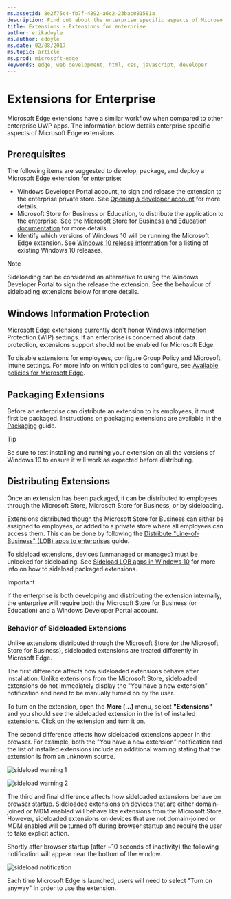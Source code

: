 ```yaml
---
ms.assetid: 8e2f75c4-fb7f-4892-a6c2-23bac081581a
description: Find out about the enterprise specific aspects of Microsoft Edge Extensions, and see how they're similar to UWP apps.
title: Extensions - Extensions for enterprise
author: erikadoyle
ms.author: edoyle
ms.date: 02/08/2017
ms.topic: article
ms.prod: microsoft-edge
keywords: edge, web development, html, css, javascript, developer
---
```


# Extensions for Enterprise
Microsoft Edge extensions have a similar workflow when compared to other enterprise UWP apps. The information below details enterprise specific aspects of Microsoft Edge extensions.

## Prerequisites
The following items are suggested to develop, package, and deploy a Microsoft Edge extension for enterprise:

+ Windows Developer Portal account, to sign and release the extension to the enterprise private store. See [Opening a developer account](https://docs.microsoft.com/en-us/windows/uwp/publish/opening-a-developer-account) for more details.
+ Microsoft Store for Business or Education, to distribute the application to the enterprise. See the [Microsoft Store for Business and Education documentation](https://docs.microsoft.com/en-us/microsoft-store/) for more details.
+ Identify which versions of Windows 10 will be running the Microsoft Edge extension. See [Windows 10 release information](https://www.microsoft.com/en-us/itpro/windows-10/release-information) for a listing of existing Windows 10 releases.

> [!NOTE]
> Sideloading can be considered an alternative to using the Windows Developer Portal to sign the release the extension. See the behaviour of sideloading extensions below for more details.

## Windows Information Protection
Microsoft Edge extensions currently don't honor Windows Information Protection (WIP) settings. If an enterprise is concerned about data protection, extensions support should not be enabled for Microsoft Edge.

To disable extensions for employees, configure Group Policy and Microsoft Intune settings. For more info on which policies to configure, see [Available policies for Microsoft Edge](https://technet.microsoft.com/en-us/itpro/microsoft-edge/available-policies).

## Packaging Extensions
Before an enterprise can distribute an extension to its employees, it must first be packaged. Instructions on packaging extensions are available in the [Packaging](./guides/packaging.md) guide.

> [!TIP]
> Be sure to test installing and running your extension on all the versions of Windows 10 to ensure it will work as expected before distributing.

## Distributing Extensions
Once an extension has been packaged, it can be distributed to employees through the Microsoft Store, Microsoft Store for Business, or by sideloading.

Extensions distributed though the Microsoft Store for Business can either be assigned to employees, or added to a private store where all employees can access them. This can be done by following the [Distribute "Line-of-Business" (LOB) apps to enterprises](https://msdn.microsoft.com/windows/uwp/publish/distribute-lob-apps-to-enterprises) guide.

To sideload extensions, devices (unmanaged or managed) must be unlocked for sideloading. See [Sideload LOB apps in Windows 10](https://technet.microsoft.com/itpro/windows/deploy/sideload-apps-in-windows-10) for more info on how to sideload packaged extensions.

> [!IMPORTANT]
> If the enterprise is both developing and distributing the extension internally, the enterprise will require both the Microsoft Store for Business (or Education) and a Windows Developer Portal account.

### Behavior of Sideloaded Extensions
Unlike extensions distributed through the Microsoft Store (or the Microsoft Store for Business), sideloaded extensions are treated differently in Microsoft Edge.

The first difference affects how sideloaded extensions behave after installation. Unlike extensions from the Microsoft Store, sideloaded extensions do not immediately display the "You have a new extension" notification and need to be manually turned on by the user.

To turn on the extension, open the **More (...)** menu, select **"Extensions"** and you should see the sideloaded extension in the list of installed extensions. Click on the extension and turn it on.

The second difference affects how sideloaded extensions appear in the browser. For example, both the "You have a new extension" notification and the list of installed extensions include an additional warning stating that the extension is from an unknown source.

![sideload warning 1](./media/sideload-permissionflyout.PNG)

![sideload warning 2](./media/sideload-l1warning.PNG)

The third and final difference affects how sideloaded extensions behave on browser startup. Sideloaded extensions on devices that are either domain-joined or MDM enabled will behave like extensions from the Microsoft Store. However, sideloaded extensions on devices that are not domain-joined or MDM enabled will be turned off during browser startup and require the user to take explicit action.

Shortly after browser startup (after ~10 seconds of inactivity) the following notification will appear near the bottom of the window.

![sideload notification](./media/sideload-scareUI.PNG)

Each time Microsoft Edge is launched, users will need to select "Turn on anyway" in order to use the extension.
